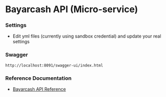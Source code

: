 # Bayarcash API (Micro-service)

### Settings

* Edit yml files (currently using sandbox credential) and update your real settings

### Swagger

```http://localhost:8091/swagger-ui/index.html```


### Reference Documentation

* [Bayarcash API Reference](https://api.webimpian.support/bayarcash)
